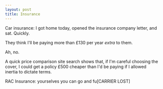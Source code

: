 ```yaml
---
layout: post
title: Insurance
---
```


Car insurance: I got home today, opened the insurance company letter, and sat.  Quickly.

They think I'll be paying more than £130 per year *extra* to them.

Ah, no.

A quick price comparison site search shows that, if I'm careful choosing the cover, I could get a policy £500 cheaper than I'd be paying if I allowed inertia to dictate terms.

<Yoda>RAC Insurance: yourselves you can go and fu[CARRIER LOST]
